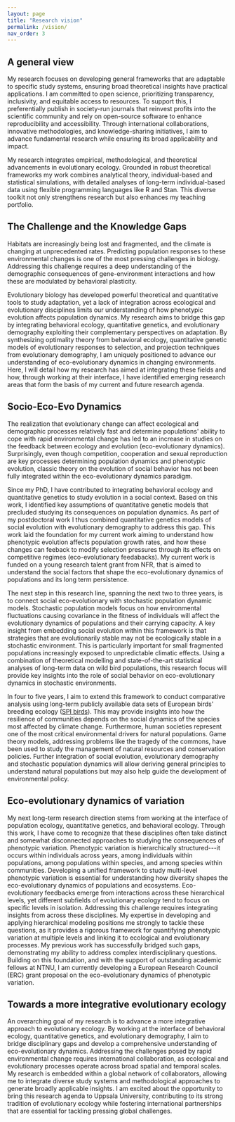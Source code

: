 ```yaml
---
layout: page
title: "Research vision"
permalink: /vision/
nav_order: 3
---
```


## A general view 

My research focuses on developing general frameworks that are adaptable
to specific study systems, ensuring broad theoretical insights have
practical applications. I am committed to open science, prioritizing
transparency, inclusivity, and equitable access to resources. To support
this, I preferentially publish in society-run journals that reinvest
profits into the scientific community and rely on open-source software
to enhance reproducibility and accessibility. Through international
collaborations, innovative methodologies, and knowledge-sharing
initiatives, I aim to advance fundamental research while ensuring its
broad applicability and impact.

My research integrates empirical, methodological, and theoretical
advancements in evolutionary ecology. Grounded in robust theoretical
frameworks my work combines analytical theory, individual-based and
statistical simulations, with detailed analyses of long-term
individual-based data using flexible programming languages like R and
Stan. This diverse toolkit not only strengthens research but also
enhances my teaching portfolio.

## The Challenge and the Knowledge Gaps

Habitats are increasingly being lost and fragmented, and the climate is
changing at unprecedented rates. Predicting population responses to
these environmental changes is one of the most pressing challenges in
biology. Addressing this challenge requires a deep understanding of the
demographic consequences of gene-environment interactions and how these
are modulated by behavioral plasticity.

Evolutionary biology has developed powerful theoretical and quantitative
tools to study adaptation, yet a lack of integration across ecological
and evolutionary disciplines limits our understanding of how phenotypic
evolution affects population dynamics. My research aims to bridge this
gap by integrating behavioral ecology, quantitative genetics, and
evolutionary demography exploiting their complementary perspectives on
adaptation. By synthesizing optimality theory from behavioral ecology,
quantitative genetic models of evolutionary responses to selection, and
projection techniques from evolutionary demography, I am uniquely
positioned to advance our understanding of eco-evolutionary dynamics in
changing environments. Here, I will detail how my research has aimed at
integrating these fields and how, through working at their interface, I
have identified emerging research areas that form the basis of my
current and future research agenda.

## Socio-Eco-Evo Dynamics

The realization that evolutionary change can affect ecological and
demographic processes relatively fast and determine populations' ability
to cope with rapid environmental change has led to an increase in
studies on the feedback between ecology and evolution (eco-evolutionary
dynamics). Surprisingly, even though competition, cooperation and sexual
reproduction are key processes determining population dynamics and
phenotypic evolution, classic theory on the evolution of social behavior
has not been fully integrated within the eco-evolutionary dynamics
paradigm.

Since my PhD, I have contributed to integrating behavioral ecology and
quantitative genetics to study evolution in a social context. Based on
this work, I identified key assumptions of quantitative genetic models
that precluded studying its consequences on population dynamics. As part
of my postdoctoral work I thus combined quantitative genetics models of
social evolution with evolutionary demography to address this gap. This
work laid the foundation for my current work aiming to understand how
phenotypic evolution affects population growth rates, and how these
changes can feeback to modify selection pressures through its effects on
competitive regimes (eco-evolutionary feedabacks). My current work is
funded on a young research talent grant from NFR, that is aimed to
understand the social factors that shape the eco-evolutionary dynamics
of populations and its long term persistence.

The next step in this research line, spanning the next two to three
years, is to connect social eco-evolutionary with stochastic population
dynamic models. Stochastic population models focus on how environmental
fluctuations causing covariance in the fitness of individuals will
affect the evolutionary dynamics of populations and their carrying
capacity. A key insight from embedding social evolution within this
framework is that strategies that are evolutionarily stable may not be
ecologically stable in a stochastic environment. This is particularly
important for small fragmented populations increasingly exposed to
unpredictable climatic effects. Using a combination of theoretical
modelling and state-of-the-art statistical analyses of long-term data on
wild bird populations, this research focus will provide key insights
into the role of social behavior on eco-evolutionary dynamics in
stochastic environments.

In four to five years, I aim to extend this framework to conduct
comparative analysis using long-term publicly available data sets of
European birds' breeding ecology ([SPI birds](https://spibirds.org/en)).
This may provide insights into how the resilience of communities depends
on the social dynamics of the species most affected by climate change.
Furthermore, human societies represent one of the most critical
environmental drivers for natural populations. Game theory models,
addressing problems like the tragedy of the commons, have been used to
study the management of natural resources and conservation policies.
Further integration of social evolution, evolutionary demography and
stochastic population dynamics will allow deriving general principles to
understand natural populations but may also help guide the development
of environmental policy.

## Eco-evolutionary dynamics of variation 

My next long-term research direction stems from working at the interface
of population ecology, quantitative genetics, and behavioral ecology.
Through this work, I have come to recognize that these disciplines often
take distinct and somewhat disconnected approaches to studying the
consequences of phenotypic variation. Phenotypic variation is
hierarchically structured---it occurs within individuals across years,
among individuals within populations, among populations within species,
and among species within communities. Developing a unified framework to
study multi-level phenotypic variation is essential for understanding
how diversity shapes the eco-evolutionary dynamics of populations and
ecosystems. Eco-evolutionary feedbacks emerge from interactions across
these hierarchical levels, yet different subfields of evolutionary
ecology tend to focus on specific levels in isolation. Addressing this
challenge requires integrating insights from across these disciplines.
My expertise in developing and applying hierarchical modeling positions
me strongly to tackle these questions, as it provides a rigorous
framework for quantifying phenotypic variation at multiple levels and
linking it to ecological and evolutionary processes. My previous work
has successfully bridged such gaps, demonstrating my ability to address
complex interdisciplinary questions. Building on this foundation, and
with the support of outstanding academic fellows at NTNU, I am currently
developing a European Research Council (ERC) grant proposal on the
eco-evolutionary dynamics of phenotypic variation.

## Towards a more integrative evolutionary ecology 
An overarching goal of my research is to advance a more integrative
approach to evolutionary ecology. By working at the interface of
behavioral ecology, quantitative genetics, and evolutionary demography,
I aim to bridge disciplinary gaps and develop a comprehensive
understanding of eco-evolutionary dynamics. Addressing the challenges
posed by rapid environmental change requires international
collaboration, as ecological and evolutionary processes operate across
broad spatial and temporal scales. My research is embedded within a
global network of collaborators, allowing me to integrate diverse study
systems and methodological approaches to generate broadly applicable
insights. I am excited about the opportunity to bring this research
agenda to Uppsala University, contributing to its strong tradition of
evolutionary ecology while fostering international partnerships that are
essential for tackling pressing global challenges.
